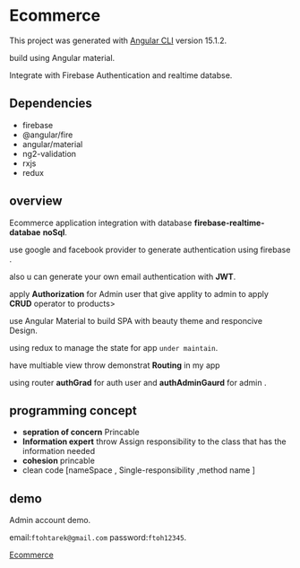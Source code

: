 # Ecommerce

This project was generated with [Angular CLI](https://github.com/angular/angular-cli) version 15.1.2.

build using Angular material.

Integrate with Firebase Authentication and realtime databse.

## Dependencies
- firebase
- @angular/fire
- angular/material
- ng2-validation
- rxjs
- redux
## overview 
>
Ecommerce application integration with database **firebase-realtime-databae** **noSql**.
>
use google and facebook provider to generate authentication using firebase .
>
also u can generate your own email authentication with **JWT**.
>
apply **Authorization** for Admin user that give applity to admin to apply **CRUD** operator to products>
>
use Angular Material to build SPA with beauty theme and responcive Design.
>
using redux to manage the state for app ```under maintain```.
>
have multiable view throw demonstrat **Routing** in my app
>
using router **authGrad** for auth user and **authAdminGaurd** for admin .

## programming concept
* **sepration of concern** Princable 
*  **Information expert** throw Assign responsibility to the class that has the information needed
*  **cohesion** princable
* clean code [nameSpace , Single-responsibility ,method name ]

## demo
Admin account  demo.

email:```ftohtarek@gmail.com```
password:```ftoh12345```.

[Ecommerce](https://angular15-ecommerce-app.web.app/)

